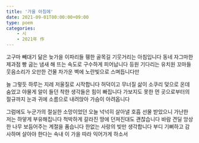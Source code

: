 ```yaml
---
title: '가을 아침에'
date: 2021-09-01T00:00:00+09:00
type: poem
categories:
    - 시
    - 2021年 作
---
```


고구마 빼대기 닮은 늦가을 이파리들
휑한 골목길 기웃거리는 아침입니다
동네 자그마한 제과점 빵 굽는 냄새
해 뜨는 속도로 구수하게 피어납니다
등원 기다리는 유치원 꼬마들 웃음소리가
오만한 건물 차가운 벽에 노란빛으로 스며듭니다만

늘 그렇듯 하루는 지레 저울질로 시작합니다
허덕이고 무너질 삶이 소쿠리 덫으로 온데  숨었고
야물게 알이 들던 착한 생각들은 힘이 빠집니다
가보지도 못한 먼 곳으로부터의 절규까지
눈과 귀에 소름으로 내려앉아 가슴이 아려옵니다

그럼에도
누군가의 절실한 소망이었던 오늘
넉넉히 살아낼 호흡 선물 받았으니
가난한 저는 하얗게 부유해집니다
척박하게 갈라진 땅에 던져진대도 괜찮습니다
바람 견딜 앙상한 나무 보듬어주는 계절을 품습니다
한없는 사랑의 빚만 생각합니다
부디
기뻐하고 감사하며 살아야 한다는 속내
이 가을 따라 익어가게 하소서
